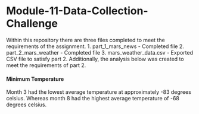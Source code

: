 # Module-11-Data-Collection-Challenge

Within this repository there are three files completed to meet the requirements of the assignment. 
    1. part_1_mars_news - Completed file
    2. part_2_mars_weather - Completed file
    3. mars_weather_data.csv - Exported CSV file to satisfy part 2. 
Additionally, the analysis below was created to meet the requirements of part 2.

#### Minimum Temperature

Month 3 had the lowest average temperature at approximately -83 degrees celsius. Whereas month 8 had the highest average temperature of -68 degrees celsius.